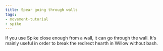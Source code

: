 ```yaml
---
title: Spear going through walls
tags:
- movement-tutorial
- spike
---
```


If you use Spike close enough from a wall, it can go through the wall. It's mainly useful in order to break the redirect hearth in Willow without bash.

<youtube-video id="mqCpE9LwXiM"></youtube-video>